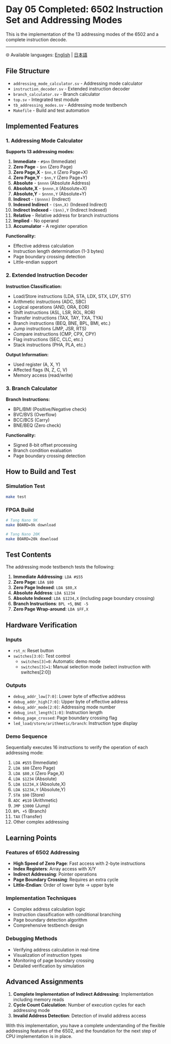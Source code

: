 # Day 05 Completed: 6502 Instruction Set and Addressing Modes

This is the implementation of the 13 addressing modes of the 6502 and a complete instruction decode.

---

🌐 Available languages:
[English](./README.md) | [日本語](./README_ja.md)

## File Structure

-   `addressing_mode_calculator.sv` - Addressing mode calculator
-   `instruction_decoder.sv` - Extended instruction decoder
-   `branch_calculator.sv` - Branch calculator
-   `top.sv` - Integrated test module
-   `tb_addressing_modes.sv` - Addressing mode testbench
-   `Makefile` - Build and test automation

## Implemented Features

### 1. Addressing Mode Calculator

**Supports 13 addressing modes:**

1.  **Immediate** - `#$nn` (Immediate)
2.  **Zero Page** - `$nn` (Zero Page)
3.  **Zero Page,X** - `$nn,X` (Zero Page+X)
4.  **Zero Page,Y** - `$nn,Y` (Zero Page+Y)
5.  **Absolute** - `$nnnn` (Absolute Address)
6.  **Absolute,X** - `$nnnn,X` (Absolute+X)
7.  **Absolute,Y** - `$nnnn,Y` (Absolute+Y)
8.  **Indirect** - `($nnnn)` (Indirect)
9.  **Indexed Indirect** - `($nn,X)` (Indexed Indirect)
10. **Indirect Indexed** - `($nn),Y` (Indirect Indexed)
11. **Relative** - Relative address for branch instructions
12. **Implied** - No operand
13. **Accumulator** - A register operation

**Functionality:**

-   Effective address calculation
-   Instruction length determination (1-3 bytes)
-   Page boundary crossing detection
-   Little-endian support

### 2. Extended Instruction Decoder

**Instruction Classification:**

-   Load/Store instructions (LDA, STA, LDX, STX, LDY, STY)
-   Arithmetic instructions (ADC, SBC)
-   Logical operations (AND, ORA, EOR)
-   Shift instructions (ASL, LSR, ROL, ROR)
-   Transfer instructions (TAX, TAY, TXA, TYA)
-   Branch instructions (BEQ, BNE, BPL, BMI, etc.)
-   Jump instructions (JMP, JSR, RTS)
-   Compare instructions (CMP, CPX, CPY)
-   Flag instructions (SEC, CLC, etc.)
-   Stack instructions (PHA, PLA, etc.)

**Output Information:**

-   Used register (A, X, Y)
-   Affected flags (N, Z, C, V)
-   Memory access (read/write)

### 3. Branch Calculator

**Branch Instructions:**

-   BPL/BMI (Positive/Negative check)
-   BVC/BVS (Overflow)
-   BCC/BCS (Carry)
-   BNE/BEQ (Zero check)

**Functionality:**

-   Signed 8-bit offset processing
-   Branch condition evaluation
-   Page boundary crossing detection

## How to Build and Test

### Simulation Test

```bash
make test
```

### FPGA Build

```bash
# Tang Nano 9K
make BOARD=9k download

# Tang Nano 20K
make BOARD=20k download
```

## Test Contents

The addressing mode testbench tests the following:

1.  **Immediate Addressing**: `LDA #$55`
2.  **Zero Page**: `LDA $80`
3.  **Zero Page Indexed**: `LDA $80,X`
4.  **Absolute Address**: `LDA $1234`
5.  **Absolute Indexed**: `LDA $1234,X` (including page boundary crossing)
6.  **Branch Instructions**: `BPL +5`, `BNE -5`
7.  **Zero Page Wrap-around**: `LDA $FF,X`

## Hardware Verification

### Inputs

-   `rst_n`: Reset button
-   `switches[3:0]`: Test control
    -   `switches[3]=0`: Automatic demo mode
    -   `switches[3]=1`: Manual selection mode (select instruction with switches[2:0])

### Outputs

-   `debug_addr_low[7:0]`: Lower byte of effective address
-   `debug_addr_high[7:0]`: Upper byte of effective address
-   `debug_addr_mode[2:0]`: Addressing mode number
-   `debug_inst_length[1:0]`: Instruction length
-   `debug_page_crossed`: Page boundary crossing flag
-   `led_load/store/arithmetic/branch`: Instruction type display

### Demo Sequence

Sequentially executes 16 instructions to verify the operation of each addressing mode:

1.  `LDA #$55` (Immediate)
2.  `LDA $80` (Zero Page)
3.  `LDA $80,X` (Zero Page,X)
4.  `LDA $1234` (Absolute)
5.  `LDA $1234,X` (Absolute,X)
6.  `LDA $1234,Y` (Absolute,Y)
7.  `STA $90` (Store)
8.  `ADC #$10` (Arithmetic)
9.  `JMP $3000` (Jump)
10. `BPL +5` (Branch)
11. `TAX` (Transfer)
12. Other complex addressing

## Learning Points

### Features of 6502 Addressing

-   **High Speed of Zero Page**: Fast access with 2-byte instructions
-   **Index Registers**: Array access with X/Y
-   **Indirect Addressing**: Pointer operations
-   **Page Boundary Crossing**: Requires an extra cycle
-   **Little-Endian**: Order of lower byte -> upper byte

### Implementation Techniques

-   Complex address calculation logic
-   Instruction classification with conditional branching
-   Page boundary detection algorithm
-   Comprehensive testbench design

### Debugging Methods

-   Verifying address calculation in real-time
-   Visualization of instruction types
-   Monitoring of page boundary crossing
-   Detailed verification by simulation

## Advanced Assignments

1.  **Complete Implementation of Indirect Addressing**: Implementation including memory reads
2.  **Cycle Count Calculation**: Number of execution cycles for each addressing mode
3.  **Invalid Address Detection**: Detection of invalid address access

With this implementation, you have a complete understanding of the flexible addressing features of the 6502, and the foundation for the next step of CPU implementation is in place.
